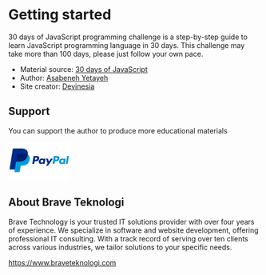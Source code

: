 # Getting started
30 days of JavaScript programming challenge is a step-by-step guide to learn JavaScript programming language in 30 days. This challenge may take more than 100 days, please just follow your own pace.

- Material source: [30 days of JavaScript](https://github.com/Asabeneh/30-Days-Of-JavaScript)
- Author: [Asabeneh Yetayeh](https://www.linkedin.com/in/asabeneh/)
- Site creator: [Devinesia](https://github.com/devinesia)

## Support

You can support the author to produce more educational materials

[![paypal](images/paypal_lg.png)](https://www.paypal.me/asabeneh)


## About Brave Teknologi
Brave Technology is your trusted IT solutions provider with over four years of experience. We specialize in software and website development, offering professional IT consulting. With a track record of serving over ten clients across various industries, we tailor solutions to your specific needs.

https://www.braveteknologi.com
